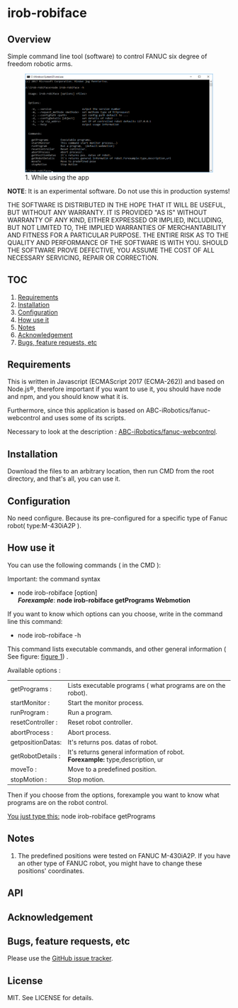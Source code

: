 # irob-robiface

## Overview
Simple command line tool (software) to control FANUC six degree of freedom robotic arms.

<!-- ![Image of fanuc-webcontrol](preview.png) -->

<a id="figure_1"></a>
<figure id='figure_1'>
  <img src='preview.png' alt="while using the app"/>
  <figcaption>1. While using the app</figcaption>
</figure>


**NOTE**: It is an experimental software. Do not use this in production systems!

THE SOFTWARE IS DISTRIBUTED IN THE HOPE THAT IT WILL BE USEFUL, BUT WITHOUT ANY WARRANTY. IT IS PROVIDED "AS IS" WITHOUT WARRANTY OF ANY KIND, EITHER EXPRESSED OR IMPLIED, INCLUDING, BUT NOT LIMITED TO, THE IMPLIED WARRANTIES OF MERCHANTABILITY AND FITNESS FOR A PARTICULAR PURPOSE. THE ENTIRE RISK AS TO THE QUALITY AND PERFORMANCE OF THE SOFTWARE IS WITH YOU. SHOULD THE SOFTWARE PROVE DEFECTIVE, YOU ASSUME THE COST OF ALL NECESSARY SERVICING, REPAIR OR CORRECTION.

## TOC
1. [Requirements](#requirements)
2. [Installation](#installation)
3. [Configuration](#configuration)
4. [How use it](#example-usage)
5. [Notes](#notes)
6. [Acknowledgement](#acknowledgement)
7. [Bugs, feature requests, etc](#bugs-feature-requests-etc)

## Requirements
This is written in Javascript (ECMAScript 2017 (ECMA-262)) and based on Node.js®, therefore important if you want to use it, you should have node and npm, and you should know what it is.

Furthermore, since this application is based on ABC-iRobotics/fanuc-webcontrol and uses some of its scripts.

Necessary to look at the description :
[ABC-iRobotics/fanuc-webcontrol](https://github.com/ABC-iRobotics/fanuc-webcontrol).



## Installation
Download the files to an arbitrary location, then run CMD from the root directory, and that's all, you can use it.

## Configuration

No need configure. Because its pre-configured for a specific type of Fanuc robot( type:M-430iA2P ).

## How use it

You can use the following commands ( in the CMD ):

Important: the command syntax
 - node irob-robiface [option] <files> <br>
 <i><b>Forexample</b></i>: <b>node irob-robiface getPrograms  Webmotion </b>

If you want to know which options can you choose, write in the command line this command:
  - node irob-robiface -h

  This command lists executable commands, and other general information ( See figure: [figure 1](#figure_1)) .
<!-- 
|      |   |   |   |   |
|------|---|---|---|---|
|      |   |   |   |   |
|      |   |   |   |   |
|      |   |   |   |   | -->




  Available options :
  <table>
  
  <tr >
    <td>
      getPrograms : 
    </td>
    <td style="text-indent:10px,text-align: justify;
    text-justify: inter-word;">
      Lists executable programs ( what programs are on the robot).
    </td>
  </tr>

  <tr>
    <td>
    startMonitor :
    </td>
    <td style="text-indent:10px,text-align: justify;
    text-justify: inter-word;">
      Start the monitor process. 
    </td>
  </tr>
  
  <tr>
    <td>
      runProgram : 
    </td>
    <td style="text-indent:10px,text-align: justify;
    text-justify: inter-word;">
      Run a program.
    </td>
  </tr>
  
  <tr>
    <td>
      resetController : 
    </td>
    <td style="text-indent:10px,text-align: justify;
    text-justify: inter-word;">
      Reset robot controller.
    </td>
  </tr>
  
  <tr>
    <td>
      abortProcess : 
    </td>
    <td style="text-indent:10px,text-align: justify;
    text-justify: inter-word;">
      Abort process.
    </td>
  </tr>
  
  <tr>
    <td>
      getpositionDatas:
    </td>
    <td style="text-indent:10px,text-align: justify;
    text-justify: inter-word;">
      It's returns pos. datas of robot. 
    </td>
  </tr>

  <tr>
    <td>
      getRobotDetails : 
    </td>
    <td style="text-indent:10px,text-align: justify;
    text-justify: inter-word;">
     It's returns general information of robot.
     <br><b>Forexample:</b></u> type,description, ur
     </td>
  </tr>
  <tr>
    <td>
      moveTo : 
    </td>
    <td style="text-indent:10px,text-align: justify;
    text-justify: inter-word;">
     Move to a predefined position.
  </tr>

  <tr>
    <td>
      stopMotion : 
    </td>
    <td style="text-indent:10px,text-align: justify;
    text-justify: inter-word;">
     Stop motion.
  </tr>
  </table>
   

Then if you choose from the options, forexample you want to know what programs are on the robot control.

<u>You just type this:</u>
 node irob-robiface getPrograms


## Notes

1. The predefined positions were tested on FANUC M-430iA2P. If you have an other type of FANUC robot, you might have to change these positions' coordinates.

## API

## Acknowledgement

## Bugs, feature requests, etc
Please use the [GitHub issue tracker][].

[GitHub issue tracker]: https://github.com/JSJQDEVELOP/irob-robiface/issues

## License

MIT. See LICENSE for details.